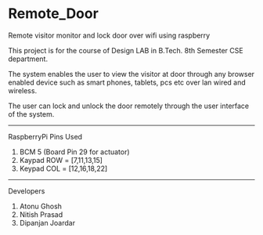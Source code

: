 # Remote_Door
Remote visitor monitor and lock door over wifi using raspberry

This project is for the course of Design LAB in B.Tech. 8th Semester CSE department.

The system enables the user to view the visitor at door through any browser enabled device such as smart phones, tablets, pcs etc over lan wired and wireless.

The user can lock and unlock the door remotely through the user interface of the system.

------------------------------------------
RaspberryPi Pins Used

1. BCM 5 (Board Pin 29 for actuator)
2. Kaypad ROW = [7,11,13,15]
3. Keypad COL = [12,16,18,22]


------------------------------------------
Developers 

1. Atonu Ghosh
2. Nitish Prasad
3. Dipanjan Joardar

